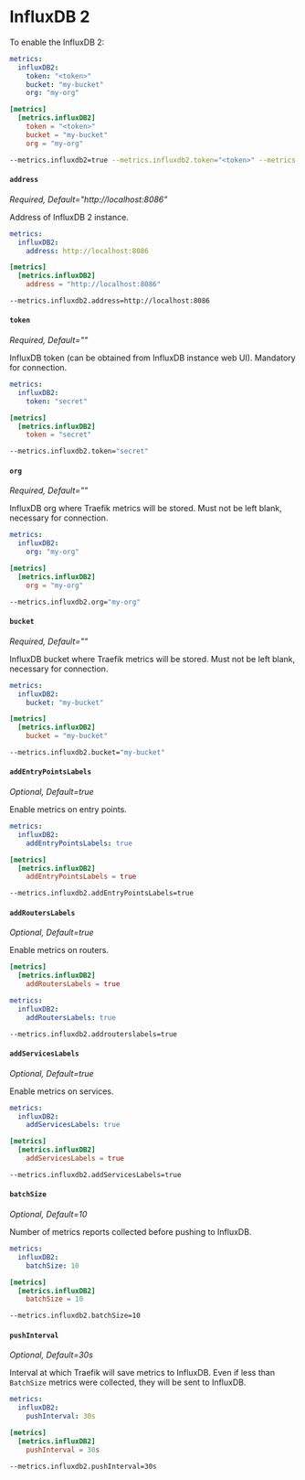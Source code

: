 # InfluxDB 2

To enable the InfluxDB 2:

```yaml tab="File (YAML)"
metrics:
  influxDB2:
    token: "<token>"
    bucket: "my-bucket"
    org: "my-org"
```

```toml tab="File (TOML)"
[metrics]
  [metrics.influxDB2]
    token = "<token>"
    bucket = "my-bucket"
    org = "my-org"
```

```bash tab="CLI"
--metrics.influxdb2=true --metrics.influxdb2.token="<token>" --metrics.influxdb2.bucket="my-bucket" --metrics.influxdb2.org="my-org"
```

#### `address`

_Required, Default="http://localhost:8086"_

Address of InfluxDB 2 instance.

```yaml tab="File (YAML)"
metrics:
  influxDB2:
    address: http://localhost:8086
```

```toml tab="File (TOML)"
[metrics]
  [metrics.influxDB2]
    address = "http://localhost:8086"
```

```bash tab="CLI"
--metrics.influxdb2.address=http://localhost:8086
```

#### `token`

_Required, Default=""_

InfluxDB token (can be obtained from InfluxDB instance web UI). Mandatory for connection.

```yaml tab="File (YAML)"
metrics:
  influxDB2:
    token: "secret"
```

```toml tab="File (TOML)"
[metrics]
  [metrics.influxDB2]
    token = "secret"
```

```bash tab="CLI"
--metrics.influxdb2.token="secret"
```

#### `org`

_Required, Default=""_

InfluxDB org where Traefik metrics will be stored. Must not be left blank, necessary for connection.

```yaml tab="File (YAML)"
metrics:
  influxDB2:
    org: "my-org"
```

```toml tab="File (TOML)"
[metrics]
  [metrics.influxDB2]
    org = "my-org"
```

```bash tab="CLI"
--metrics.influxdb2.org="my-org"
```

#### `bucket`

_Required, Default=""_

InfluxDB bucket where Traefik metrics will be stored. Must not be left blank, necessary for connection.

```yaml tab="File (YAML)"
metrics:
  influxDB2:
    bucket: "my-bucket"
```

```toml tab="File (TOML)"
[metrics]
  [metrics.influxDB2]
    bucket = "my-bucket"
```

```bash tab="CLI"
--metrics.influxdb2.bucket="my-bucket"
```

#### `addEntryPointsLabels`

_Optional, Default=true_

Enable metrics on entry points.

```yaml tab="File (YAML)"
metrics:
  influxDB2:
    addEntryPointsLabels: true
```

```toml tab="File (TOML)"
[metrics]
  [metrics.influxDB2]
    addEntryPointsLabels = true
```

```bash tab="CLI"
--metrics.influxdb2.addEntryPointsLabels=true
```

#### `addRoutersLabels`

_Optional, Default=true_

Enable metrics on routers.

```toml tab="File (TOML)"
[metrics]
  [metrics.influxDB2]
    addRoutersLabels = true
```

```yaml tab="File (YAML)"
metrics:
  influxDB2:
    addRoutersLabels: true
```

```bash tab="CLI"
--metrics.influxdb2.addrouterslabels=true
```

#### `addServicesLabels`

_Optional, Default=true_

Enable metrics on services.

```yaml tab="File (YAML)"
metrics:
  influxDB2:
    addServicesLabels: true
```

```toml tab="File (TOML)"
[metrics]
  [metrics.influxDB2]
    addServicesLabels = true
```

```bash tab="CLI"
--metrics.influxdb2.addServicesLabels=true
```

#### `batchSize`

_Optional, Default=10_

Number of metrics reports collected before pushing to InfluxDB.

```yaml tab="File (YAML)"
metrics:
  influxDB2:
    batchSize: 10
```

```toml tab="File (TOML)"
[metrics]
  [metrics.influxDB2]
    batchSize = 10
```

```bash tab="CLI"
--metrics.influxdb2.batchSize=10
```

#### `pushInterval`

_Optional, Default=30s_

Interval at which Traefik will save metrics to InfluxDB. Even if less than `BatchSize` metrics were collected, they will be sent to InfluxDB.

```yaml tab="File (YAML)"
metrics:
  influxDB2:
    pushInterval: 30s
```

```toml tab="File (TOML)"
[metrics]
  [metrics.influxDB2]
    pushInterval = 30s
```

```bash tab="CLI"
--metrics.influxdb2.pushInterval=30s
```
